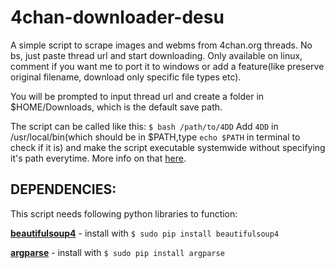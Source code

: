 # 4chan-downloader-desu

A simple script to scrape images and webms from 4chan.org threads. No bs, just paste thread url and start downloading. Only available on linux, comment if you want me to port it to windows or add a feature(like preserve original filename, download only specific file types etc).

You will be prompted to input thread url and create a folder in $HOME/Downloads, which is the default save path.

The script can be called like this: `$ bash /path/to/4DD`
Add `4DD` in /usr/local/bin(which should be in $PATH,type `echo $PATH` in terminal to check if it is) and make the script executable systemwide without specifying it's path everytime. More info on that [here](https://www.maketecheasier.com/make-scripts-executable-everywhere-linux/).

## DEPENDENCIES:
This script needs following python libraries to function:

[**beautifulsoup4**](https://pypi.org/project/beautifulsoup4/) - install with `$ sudo pip install beautifulsoup4`

[**argparse**](https://pypi.org/project/argparse/) - install with `$ sudo pip install argparse`
